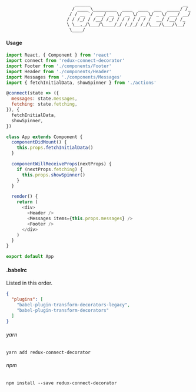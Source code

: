                               ______                                   __ 
                             / ____ \_________  ____  ____  ___  _____/ /_
                            / / __ `/ ___/ __ \/ __ \/ __ \/ _ \/ ___/ __/
                           / / /_/ / /__/ /_/ / / / / / / /  __/ /__/ /_  
                           \ \__,_/\___/\____/_/ /_/_/ /_/\___/\___/\__/  
                            \____/                                        

#### Usage

```js
import React, { Component } from 'react'
import connect from 'redux-connect-decorator'
import Footer from './components/Footer'
import Header from './components/Header'
import Messages from './components/Messages'
import { fetchInitialData, showSpinner } from './actions'

@connect(state => ({ 
  messages: state.messages,
  fetching: state.fetching,
}), { 
  fetchInitialData,
  showSpinner,
})

class App extends Component {
  componentDidMount() {
    this.props.fetchInitialData()
  }

  componentWillReceiveProps(nextProps) {
    if (nextProps.fetching) {
      this.props.showSpinner()
    }
  }

  render() {
    return (
      <div>
        <Header />
        <Messages items={this.props.messages} />
        <Footer />
      </div>
    )
  }
}

export default App
```

#### .babelrc
Listed in this order.
```json
{
  "plugins": [
    "babel-plugin-transform-decorators-legacy",
    "babel-plugin-transform-decorators"
  ]
}
```


###### yarn
```
yarn add redux-connect-decorator
```

###### npm
```
npm install --save redux-connect-decorator
```
